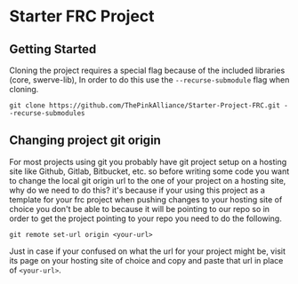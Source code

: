 # Starter FRC Project

## Getting Started

Cloning the project requires a special flag because of the included libraries (core, swerve-lib), In order to do this use the `--recurse-submodule` flag when cloning.

```shell
git clone https://github.com/ThePinkAlliance/Starter-Project-FRC.git --recurse-submodules
```

## Changing project git origin

For most projects using git you probably have git project setup on a hosting site like Github, Gitlab, Bitbucket, etc. so before writing some code you want to change the local git origin url to the one of your project on a hosting site, why do we need to do this? it's because if your using this project as a template for your frc project when pushing changes to your hosting site of choice you don't be able to because it will be pointing to our repo so in order to get the project pointing to your repo you need to do the following.

```shell
git remote set-url origin <your-url>
```

Just in case if your confused on what the url for your project might be, visit its page on your hosting site of choice and copy and paste that url in place of `<your-url>`.

